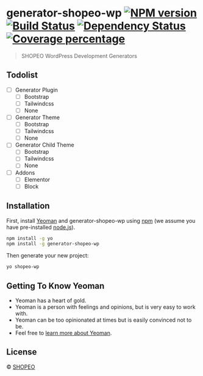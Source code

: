 # generator-shopeo-wp [![NPM version][npm-image]][npm-url] [![Build Status][travis-image]][travis-url] [![Dependency Status][daviddm-image]][daviddm-url] [![Coverage percentage][coveralls-image]][coveralls-url]

> SHOPEO WordPress Development Generators

## Todolist

- [ ] Generator Plugin
  - [ ] Bootstrap
  - [ ] Tailwindcss
  - [ ] None
- [ ] Generator Theme
  - [ ] Bootstrap
  - [ ] Tailwindcss
  - [ ] None
- [ ] Generator Child Theme
  - [ ] Bootstrap
  - [ ] Tailwindcss
  - [ ] None
- [ ] Addons
  - [ ] Elementor
  - [ ] Block

## Installation

First, install [Yeoman](http://yeoman.io) and generator-shopeo-wp using [npm](https://www.npmjs.com/) (we assume you
have pre-installed [node.js](https://nodejs.org/)).

```bash
npm install -g yo
npm install -g generator-shopeo-wp
```

Then generate your new project:

```bash
yo shopeo-wp
```

## Getting To Know Yeoman

* Yeoman has a heart of gold.
* Yeoman is a person with feelings and opinions, but is very easy to work with.
* Yeoman can be too opinionated at times but is easily convinced not to be.
* Feel free to [learn more about Yeoman](http://yeoman.io/).

## License

© [SHOPEO](https://shopeo.cn)


[npm-image]: https://badge.fury.io/js/generator-shopeo-wp.svg

[npm-url]: https://npmjs.org/package/generator-shopeo-wp

[travis-image]: https://travis-ci.com/shopeo/generator-shopeo-wp.svg?branch=master

[travis-url]: https://travis-ci.com/shopeo/generator-shopeo-wp

[daviddm-image]: https://david-dm.org/shopeo/generator-shopeo-wp.svg?theme=shields.io

[daviddm-url]: https://david-dm.org/shopeo/generator-shopeo-wp

[coveralls-image]: https://coveralls.io/repos/shopeo/generator-shopeo-wp/badge.svg

[coveralls-url]: https://coveralls.io/r/shopeo/generator-shopeo-wp
